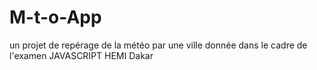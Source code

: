 # M-t-o-App
un projet de repérage de la météo par une ville donnée dans le cadre de l'examen JAVASCRIPT HEMI Dakar
